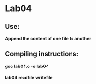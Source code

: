# Lab04
## Use: 
#### Append the content of one file to another
## Compiling instructions:
#### gcc lab04.c -o lab04
#### lab04 readfile writefile
